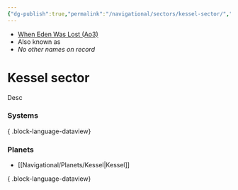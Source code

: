 ```yaml
---
{"dg-publish":true,"permalink":"/navigational/sectors/kessel-sector/","tags":["map","sector","unfinished"]}
---
```


- [When Eden Was Lost (Ao3)](https://archiveofourown.org/works/19334440/chapters/45992584)
- Also known as 
- *No other names on record*
# Kessel sector

Desc

### Systems

{ .block-language-dataview}
### Planets
- [[Navigational/Planets/Kessel\|Kessel]]

{ .block-language-dataview}